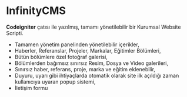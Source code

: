# InfinityCMS

<b>Codeigniter</b> çatısı ile yazılmış, tamamı yönetilebilir bir Kurumsal Website Scripti.

<ul>
<li>Tamamen yönetim panelinden yönetilebilir içerikler,</li>
<li>Haberler, Referanslar, Projeler, Markalar, Eğitimler Bölümleri,</li>
<li>Bütün bölümlere özel fotoğraf galerisi,</li>
<li>Bölümlerden bağımsız sınırsız Resim, Dosya ve Video galerileri,</li>
<li>Sınırsız haber, referans, proje, marka ve eğitim eklenebilir,</li>
<li>Duyuru, uyarı gibi ihtiyaçlarda otomatik olarak site ilk açıldığı zaman kullanıcıya uyaran popup sistemi,</li>
<li>İletişim formu</li>
</ul>
